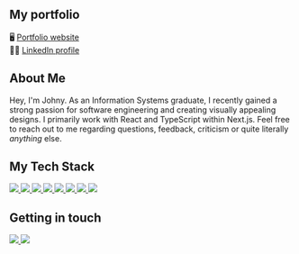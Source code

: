## My portfolio
🖥 <a href="https://yondagonda.github.io/portfolio-website/">Portfolio website</a> <br />
🤝🏻 <a href="https://www.linkedin.com/in/johny-ha-63a596189/">LinkedIn profile</a>

## About Me 
Hey, I'm Johny. 
As an Information Systems graduate, I recently gained a strong passion for software engineering and creating visually appealing designs. I primarily work with React and TypeScript within Next.js. Feel free to reach out to me regarding questions, feedback, criticism or quite literally *anything* else.

## My Tech Stack
<a href="https://reactjs.org/">
  <img src="https://img.shields.io/badge/React-20232A?style=for-the-badge&logo=react&logoColor=61DAFB" />
</a>
<a href="https://www.typescriptlang.org/">
  <img src="https://img.shields.io/badge/typescript-%23007ACC.svg?style=for-the-badge&logo=typescript&logoColor=white" />
</a>
<a href="https://nextjs.org/">
  <img src="https://img.shields.io/badge/Next-black?style=for-the-badge&logo=next.js&logoColor=white" />
</a>
<a href="https://tailwindcss.com/">
  <img src="https://img.shields.io/badge/tailwindcss-%2338B2AC.svg?style=for-the-badge&logo=tailwind-css&logoColor=white" />
</a>
<a href="https://en.wikipedia.org/wiki/JavaScript">
  <img src="https://img.shields.io/badge/JavaScript-323330?style=for-the-badge&logo=javascript&logoColor=F7DF1E" />
</a>
<a href="https://www.npmjs.com/">
  <img src="https://img.shields.io/badge/npm-CB3837?style=for-the-badge&logo=npm&logoColor=white" />
</a>
<a href="https://www.framer.com/motion/">
  <img src="https://img.shields.io/badge/Framer-black?style=for-the-badge&logo=framer&logoColor=blue" />
</a>
<a href="https://www.sqlite.org/index.html">
  <img src="https://img.shields.io/badge/sqlite-%2307405e.svg?style=for-the-badge&logo=sqlite&logoColor=white" />
</a>

## Getting in touch
<a href="https://mail.google.com/mail/u/0/?fs=1&to=yonniedooo@gmail.com&su=&body=&tf=cm">
  <img src="https://img.shields.io/badge/Gmail-D14836?style=for-the-badge&logo=gmail&logoColor=white" />
</a>
<a href="https://www.linkedin.com/in/johny-ha-63a596189/">
  <img src="https://img.shields.io/badge/LinkedIn-0077B5?style=for-the-badge&logo=linkedin&logoColor=white" />
</a>
